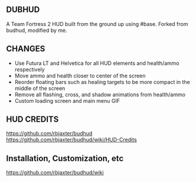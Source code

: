 ## DUBHUD
A Team Fortress 2 HUD built from the ground up using #base. Forked from budhud, modified by me.

## CHANGES
* Use Futura LT and Helvetica for all HUD elements and health/ammo respectively
* Move ammo and health closer to center of the screen
* Reorder floating bars such as healing targets to be more compact in the middle of the screen
* Remove all flashing, cross, and shadow animations from health/ammo
* Custom loading screen and main menu GIF

## HUD CREDITS
https://github.com/rbjaxter/budhud
https://github.com/rbjaxter/budhud/wiki/HUD-Credits

## Installation, Customization, etc
https://github.com/rbjaxter/budhud/wiki

